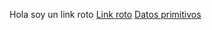 Hola soy un link roto
[Link roto](https://go123456789ogle.com/)
[Datos primitivos](https://www.manualweb.net/java/tipos-datos-primitivos/)